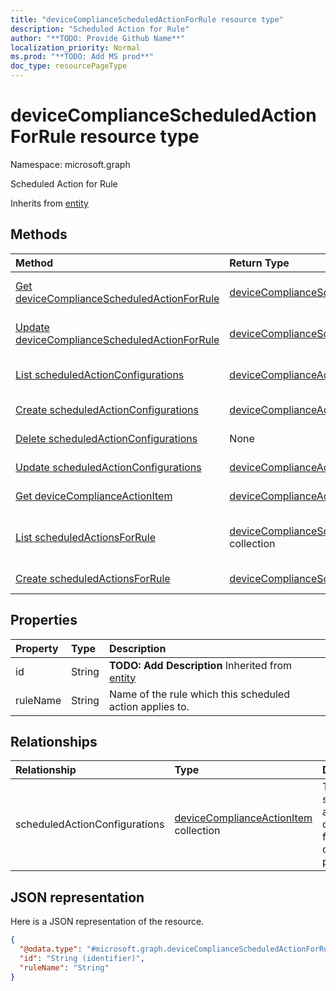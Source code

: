 ```yaml
---
title: "deviceComplianceScheduledActionForRule resource type"
description: "Scheduled Action for Rule"
author: "**TODO: Provide Github Name**"
localization_priority: Normal
ms.prod: "**TODO: Add MS prod**"
doc_type: resourcePageType
---
```


# deviceComplianceScheduledActionForRule resource type


Namespace: microsoft.graph

Scheduled Action for Rule


Inherits from [entity](../resources/entity.md)

## Methods
|Method|Return Type|Description|
|:---|:---|:---|
|[Get deviceComplianceScheduledActionForRule](../api/devicecompliancescheduledactionforrule-get.md)|[deviceComplianceScheduledActionForRule](../resources/devicecompliancescheduledactionforrule.md)|Read properties and relationships of a [deviceComplianceScheduledActionForRule](../resources/devicecompliancescheduledactionforrule.md) object.|
|[Update deviceComplianceScheduledActionForRule](../api/devicecompliancescheduledactionforrule-update.md)|[deviceComplianceScheduledActionForRule](../resources/devicecompliancescheduledactionforrule.md)|Update the properties of a [deviceComplianceScheduledActionForRule](../resources/devicecompliancescheduledactionforrule.md) object.|
|[List scheduledActionConfigurations](../api/devicecompliancescheduledactionforrule-list-scheduledactionconfigurations.md)|[deviceComplianceActionItem](../resources/devicecomplianceactionitem.md) collection|Get the deviceComplianceActionItems from the scheduledActionConfigurations navigation property.|
|[Create scheduledActionConfigurations](../api/devicecompliancescheduledactionforrule-post-scheduledactionconfigurations.md)|[deviceComplianceActionItem](../resources/devicecomplianceactionitem.md)|Create a new scheduledActionConfigurations object.|
|[Delete scheduledActionConfigurations](../api/devicecompliancescheduledactionforrule-delete-scheduledactionconfigurations.md)|None|Delete a scheduledActionConfigurations object.|
|[Update scheduledActionConfigurations](../api/devicecompliancescheduledactionforrule-update-scheduledactionconfigurations.md)|[deviceComplianceActionItem](../resources/devicecomplianceactionitem.md)|Update the properties of a scheduledActionConfigurations object.|
|[Get deviceComplianceActionItem](../api/devicecomplianceactionitem-get.md)|[deviceComplianceActionItem](../resources/devicecomplianceactionitem.md)|Read properties and relationships of a [deviceComplianceActionItem](../resources/devicecomplianceactionitem.md) object.|
|[List scheduledActionsForRule](../api/devicecompliancepolicy-list-scheduledactionsforrule.md)|[deviceComplianceScheduledActionForRule](../resources/devicecompliancescheduledactionforrule.md) collection|Get the deviceComplianceScheduledActionForRules from the scheduledActionsForRule navigation property.|
|[Create scheduledActionsForRule](../api/devicecompliancepolicy-post-scheduledactionsforrule.md)|[deviceComplianceScheduledActionForRule](../resources/devicecompliancescheduledactionforrule.md)|Create a new scheduledActionsForRule object.|

## Properties
|Property|Type|Description|
|:---|:---|:---|
|id|String|**TODO: Add Description** Inherited from [entity](../resources/entity.md)|
|ruleName|String|Name of the rule which this scheduled action applies to.|

## Relationships
|Relationship|Type|Description|
|:---|:---|:---|
|scheduledActionConfigurations|[deviceComplianceActionItem](../resources/devicecomplianceactionitem.md) collection|The list of scheduled action configurations for this compliance policy.|

## JSON representation
Here is a JSON representation of the resource.
<!-- {
  "blockType": "resource",
  "keyProperty": "id",
  "@odata.type": "microsoft.graph.deviceComplianceScheduledActionForRule",
  "baseType": "microsoft.graph.entity",
  "openType": false
}
-->
``` json
{
  "@odata.type": "#microsoft.graph.deviceComplianceScheduledActionForRule",
  "id": "String (identifier)",
  "ruleName": "String"
}
```

